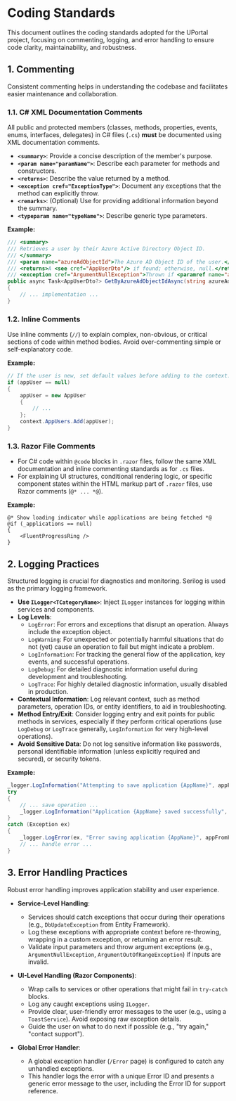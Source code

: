 # Coding Standards

This document outlines the coding standards adopted for the UPortal project, focusing on commenting, logging, and error handling to ensure code clarity, maintainability, and robustness.

## 1. Commenting

Consistent commenting helps in understanding the codebase and facilitates easier maintenance and collaboration.

### 1.1. C# XML Documentation Comments

All public and protected members (classes, methods, properties, events, enums, interfaces, delegates) in C# files (`.cs`) **must** be documented using XML documentation comments.

*   **`<summary>`**: Provide a concise description of the member's purpose.
*   **`<param name="paramName">`**: Describe each parameter for methods and constructors.
*   **`<returns>`**: Describe the value returned by a method.
*   **`<exception cref="ExceptionType">`**: Document any exceptions that the method can explicitly throw.
*   **`<remarks>`**: (Optional) Use for providing additional information beyond the summary.
*   **`<typeparam name="typeName">`**: Describe generic type parameters.

**Example:**
```csharp
/// <summary>
/// Retrieves a user by their Azure Active Directory Object ID.
/// </summary>
/// <param name="azureAdObjectId">The Azure AD Object ID of the user.</param>
/// <returns>A <see cref="AppUserDto"/> if found; otherwise, null.</returns>
/// <exception cref="ArgumentNullException">Thrown if <paramref name="azureAdObjectId"/> is null or empty.</exception>
public async Task<AppUserDto?> GetByAzureAdObjectIdAsync(string azureAdObjectId)
{
    // ... implementation ...
}
```

### 1.2. Inline Comments

Use inline comments (`//`) to explain complex, non-obvious, or critical sections of code within method bodies. Avoid over-commenting simple or self-explanatory code.

**Example:**
```csharp
// If the user is new, set default values before adding to the context.
if (appUser == null)
{
    appUser = new AppUser
    {
        // ...
    };
    context.AppUsers.Add(appUser);
}
```

### 1.3. Razor File Comments

*   For C# code within `@code` blocks in `.razor` files, follow the same XML documentation and inline commenting standards as for `.cs` files.
*   For explaining UI structures, conditional rendering logic, or specific component states within the HTML markup part of `.razor` files, use Razor comments (`@* ... *@`).

**Example:**
```razor
@* Show loading indicator while applications are being fetched *@
@if (_applications == null)
{
    <FluentProgressRing />
}
```

## 2. Logging Practices

Structured logging is crucial for diagnostics and monitoring. Serilog is used as the primary logging framework.

*   **Use `ILogger<TCategoryName>`**: Inject `ILogger` instances for logging within services and components.
*   **Log Levels**:
    *   `LogError`: For errors and exceptions that disrupt an operation. Always include the exception object.
    *   `LogWarning`: For unexpected or potentially harmful situations that do not (yet) cause an operation to fail but might indicate a problem.
    *   `LogInformation`: For tracking the general flow of the application, key events, and successful operations.
    *   `LogDebug`: For detailed diagnostic information useful during development and troubleshooting.
    *   `LogTrace`: For highly detailed diagnostic information, usually disabled in production.
*   **Contextual Information**: Log relevant context, such as method parameters, operation IDs, or entity identifiers, to aid in troubleshooting.
*   **Method Entry/Exit**: Consider logging entry and exit points for public methods in services, especially if they perform critical operations (use `LogDebug` or `LogTrace` generally, `LogInformation` for very high-level operations).
*   **Avoid Sensitive Data**: Do not log sensitive information like passwords, personal identifiable information (unless explicitly required and secured), or security tokens.

**Example:**
```csharp
_logger.LogInformation("Attempting to save application {AppName}", appFromForm.AppName);
try
{
    // ... save operation ...
    _logger.LogInformation("Application {AppName} saved successfully", appFromForm.AppName);
}
catch (Exception ex)
{
    _logger.LogError(ex, "Error saving application {AppName}", appFromForm.AppName);
    // ... handle error ...
}
```

## 3. Error Handling Practices

Robust error handling improves application stability and user experience.

*   **Service-Level Handling**:
    *   Services should catch exceptions that occur during their operations (e.g., `DbUpdateException` from Entity Framework).
    *   Log these exceptions with appropriate context before re-throwing, wrapping in a custom exception, or returning an error result.
    *   Validate input parameters and throw argument exceptions (e.g., `ArgumentNullException`, `ArgumentOutOfRangeException`) if inputs are invalid.

*   **UI-Level Handling (Razor Components)**:
    *   Wrap calls to services or other operations that might fail in `try-catch` blocks.
    *   Log any caught exceptions using `ILogger`.
    *   Provide clear, user-friendly error messages to the user (e.g., using a `ToastService`). Avoid exposing raw exception details.
    *   Guide the user on what to do next if possible (e.g., "try again," "contact support").

*   **Global Error Handler**:
    *   A global exception handler (`/Error` page) is configured to catch any unhandled exceptions.
    *   This handler logs the error with a unique Error ID and presents a generic error message to the user, including the Error ID for support reference.

```

